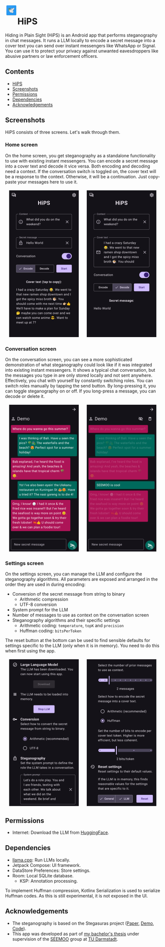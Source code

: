 <img align="left" width="40" height="40" src="app/src/main/res/mipmap-xxxhdpi/ic_launcher.png" alt="App icon">

# HiPS
Hiding in Plain Sight (HiPS) is an Android app that performs steganography in chat messages. It runs a LLM locally to encode a secret message into a cover text you can send over instant messengers like WhatsApp or Signal. You can use it to protect your privacy against unwanted eavesdroppers like abusive partners or law enforcement officers.

## Contents
- [HiPS](#hips)
- [Screenshots](#screenshots)
- [Permissions](#permissions)
- [Dependencies](#dependencies)
- [Acknowledgements](#acknowledgements)

## Screenshots
HiPS consists of three screens. Let's walk through them.

### Home screen
On the home screen, you get steganography as a standalone functionality to use with existing instant messengers. You can encode a secret message into a cover text and decode it vice versa. Both encoding and decoding need a context. If the conversation switch is toggled on, the cover text will be a response to the context. Otherwise, it will be a continuation. Just copy-paste your messages here to use it.

<div style="display: flex; justify-content: space-around;">
    <img src="./screenshots/hips_home_screen_a.png" alt="Home screen" style="width: 45%; margin: 5px;"/>
    <img src="./screenshots/hips_home_screen_b.png" alt="Home screen" style="width: 45%; margin: 5px;"/>
</div>

### Conversation screen
On the conversation screen, you can see a more sophisticated demonstration of what steganography could look like if it was integrated into existing instant messengers. It shows a typical chat conversation, but the messages you type in are only stored locally and not sent anywhere. Effectively, you chat with yourself by constantly switching roles. You can switch roles manually by tapping the send button. By long-pressing it, you can toggle steganography on or off. If you long-press a message, you can decode or delete it.

<div style="display: flex; justify-content: space-around;">
    <img src="./screenshots/hips_conversation_screen_a.png" alt="Conversation screen" style="width: 45%; margin: 5px;"/>
    <img src="./screenshots/hips_conversation_screen_b.png" alt="Conversation screen" style="width: 45%; margin: 5px;"/>
</div>

### Settings screen
On the settings screen, you can manage the LLM and configure the steganography algorithms. All parameters are exposed and arranged in the order they are used in during encoding:
- Conversion of the secret message from string to binary
  - Arithmetic compression
  - UTF-8 conversion
- System prompt for the LLM
- Number of messages to use as context on the conversation screen
- Steganography algorithms and their specific settings
  - Arithmetic coding: `temperature`, `topK` and `precision`
  - Huffman coding: `bitsPerToken`

The reset button at the bottom can be used to find sensible defaults for settings specific to the LLM (only when it is in memory). You need to do this when first using the app.

<div style="display: flex; justify-content: space-around;">
    <img src="./screenshots/hips_settings_screen_a.png" alt="Settings screen" style="width: 45%; margin: 5px;"/>
    <img src="./screenshots/hips_settings_screen_b.png" alt="Settings screen" style="width: 45%; margin: 5px;"/>
</div>

## Permissions
- Internet: Download the LLM from [HuggingFace](https://huggingface.co/).

## Dependencies
- [llama.cpp](https://github.com/ggml-org/llama.cpp): Run LLMs locally.
- Jetpack Compose: UI framework.
- DataStore Preferences: Store settings.
- Room: Local SQLite database.
  - KSP: Annotation processing.

To implement Huffman compression, Kotlinx Serialization is used to serialize Huffman codes. As this is still experimental, it is not exposed in the UI.

## Acknowledgements
- The steganography is based on the Stegasuras project ([Paper](https://arxiv.org/abs/1909.01496), [Demo](https://steganography.live/), [Code](https://github.com/harvardnlp/NeuralSteganography)).
- This app was developed as part of [my bachelor's thesis](https://github.com/tobiasvonderheidt/bsc-thesis) under supervision of the [SEEMOO](https://seemoo.de/) group at [TU Darmstadt](https://www.tu-darmstadt.de/).
